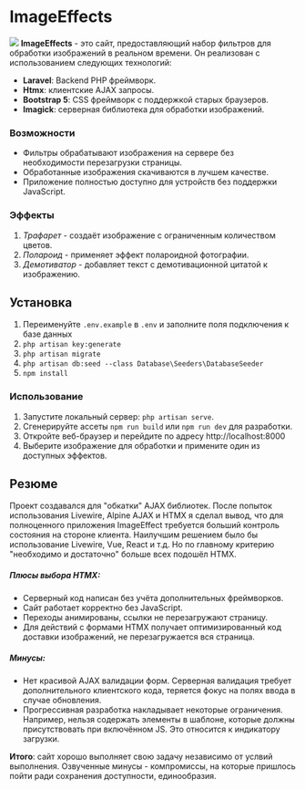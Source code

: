 # ImageEffects
![](C:\OSPanel\domains\imageeffects.loc\public\storage\screenshot.png)
**ImageEffects** - это сайт, предоставляющий набор фильтров для обработки изображений в реальном времени. Он реализован с использованием следующих технологий:


- **Laravel**: Backend PHP фреймворк.
- **Htmx**: клиентские AJAX запросы.
- **Bootstrap 5**: CSS фреймворк с поддержкой старых браузеров.
- **Imagick**: серверная библиотека для обработки изображений.

### Возможности

- Фильтры обрабатывают изображения на сервере без необходимости перезагрузки страницы.
- Обработанные изображения скачиваются в лучшем качестве.
- Приложение полностью доступно для устройств без поддержки JavaScript.

### Эффекты

1. *Трафарет* - создаёт изображение с ограниченным количеством цветов.
2. *Полароид* - применяет эффект полароидной фотографии.
3. *Демотиватор* - добавляет текст с демотивационной цитатой к изображению.

## Установка
1. Переименуйте `.env.example` в `.env` и заполните поля подключения к базе данных
2. `php artisan key:generate`
3. `php artisan migrate`
4. `php artisan db:seed --class Database\Seeders\DatabaseSeeder`
5. `npm install`

### Использование

1. Запустите локальный сервер: `php artisan serve`.
2. Сгенерируйте ассеты `npm run build` или `npm run dev` для разработки.
3. Откройте веб-браузер и перейдите по адресу http://localhost:8000
4. Выберите изображение для обработки и примените один из доступных эффектов.

## Резюме

Проект создавался для "обкатки" AJAX библиотек. После попыток использования Livewire, Alpine AJAX и HTMX я сделал вывод, что для полноценного приложения ImageEffect требуется больший контроль состояния на стороне клиента. Наилучшим решением было бы использование Livewire, Vue, React и т.д. Но по главному критерию "необходимо и достаточно" больше всех подошёл HTMX.

##### Плюсы выбора HTMX:
- Серверный код написан без учёта дополнительных фреймворков.
- Сайт работает корректно без JavaScript.
- Переходы анимированы, ссылки не перезагружают страницу.
- Для действий с формами HTMX получает оптимизированный код доставки изображений, не перезагружается вся страница.

##### Минусы:
- Нет красивой AJAX валидации форм. Серверная валидация требует дополнительного клиентского кода, теряется фокус на полях ввода в случае обновления.
- Прогрессивная разработка накладывает некоторые ограничения. Например, нельзя содержать элементы в шаблоне, которые должны присутствовать при включённом JS. Это относится к индикатору загрузки.

**Итого**: сайт хорошо выполняет свою задачу независимо от услвий выполнения. Озвученные минусы - компромиссы, на которые пришлось пойти ради сохранения доступности, единообразия.

